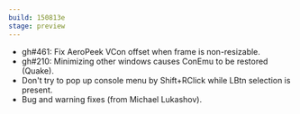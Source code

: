 ```yaml
---
build: 150813e
stage: preview
---
```


* gh#461: Fix AeroPeek VCon offset when frame is non-resizable.
* gh#210: Minimizing other windows causes ConEmu to be restored (Quake).
* Don't try to pop up console menu by Shift+RClick while LBtn selection is present.
* Bug and warning fixes (from Michael Lukashov).
